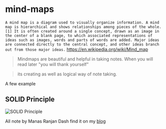 # mind-maps

`A mind map is a diagram used to visually organize information. A mind map is hierarchical and shows relationships among pieces of the whole.[1] It is often created around a single concept, drawn as an image in the center of a blank page, to which associated representations of ideas such as images, words and parts of words are added. Major ideas are connected directly to the central concept, and other ideas branch out from those major ideas.` https://en.wikipedia.org/wiki/Mind_map

> Mindmaps are beautiful and helpful in taking notes. When you will read later "you will thank yourself"

> its creating as well as logical way of note taking.




A few example

## SOLID Principle

![SOLID Principle](https://github.com/simplymanas/mind-maps/blob/master/software/SOLID-Principle.png)


All note by
Manas Ranjan Dash
find it on my [blog](manasdash.thoughts2share.in)
